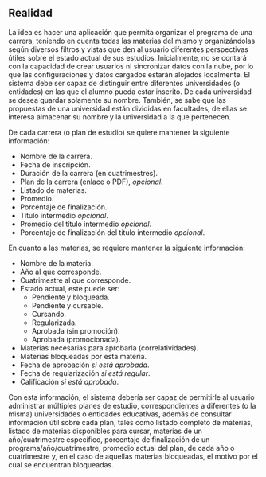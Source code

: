 ## Realidad

La idea es hacer una aplicación que permita organizar el programa de una carrera, teniendo en cuenta todas las materias del mismo y organizándolas según diversos filtros y vistas que den al usuario diferentes perspectivas útiles sobre el estado actual de sus estudios. Inicialmente, no se contará con la capacidad de crear usuarios ni sincronizar datos con la nube, por lo que las configuraciones y datos cargados estarán alojados localmente. El sistema debe ser capaz de distinguir entre diferentes universidades (o entidades) en las que el alumno pueda estar inscrito. De cada universidad se desea guardar solamente su nombre. También, se sabe que las propuestas de una universidad están divididas en facultades, de ellas se interesa almacenar su nombre y la universidad a la que pertenecen.

De cada carrera (o plan de estudio) se quiere mantener la siguiente información:
- Nombre de la carrera.
- Fecha de inscripción.
- Duración de la carrera (en cuatrimestres).
- Plan de la carrera (enlace o PDF), *opcional*.
- Listado de materias.
- Promedio.
- Porcentaje de finalización.
- Título intermedio *opcional*.
- Promedio del título intermedio *opcional*.
- Porcentaje de finalización del título intermedio *opcional*.

En cuanto a las materias, se requiere mantener la siguiente información:
- Nombre de la materia.
- Año al que corresponde.
- Cuatrimestre al que corresponde.
- Estado actual, este puede ser:
    - Pendiente y bloqueada.
    - Pendiente y cursable.
    - Cursando.
    - Regularizada.
    - Aprobada (sin promoción).
    - Aprobada (promocionada).
- Materias necesarias para aprobarla (correlatividades).
- Materias bloqueadas por esta materia.
- Fecha de aprobación *si está aprobada*.
- Fecha de regularización *si está regular*.
- Calificación *si está aprobada*.

Con esta información, el sistema debería ser capaz de permitirle al usuario administrar múltiples planes de estudio, correspondientes a diferentes (o la misma) universidades o entidades educativas, además de consultar información útil sobre cada plan, tales como listado completo de materias, listado de materias disponibles para cursar, materias de un año/cuatrimestre específico, porcentaje de finalización de un programa/año/cuatrimestre, promedio actual del plan, de cada año o cuatrimestre y, en el caso de aquellas materias bloqueadas, el motivo por el cual se encuentran bloqueadas.
